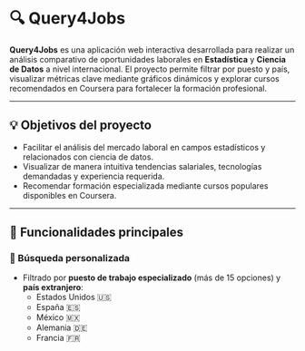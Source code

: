 # 🔍 Query4Jobs

**Query4Jobs** es una aplicación web interactiva desarrollada para realizar un análisis comparativo de oportunidades laborales en **Estadística** y **Ciencia de Datos** a nivel internacional. El proyecto permite filtrar por puesto y país, visualizar métricas clave mediante gráficos dinámicos y explorar cursos recomendados en Coursera para fortalecer la formación profesional.

---

## 💡 Objetivos del proyecto

- Facilitar el análisis del mercado laboral en campos estadísticos y relacionados con ciencia de datos.
- Visualizar de manera intuitiva tendencias salariales, tecnologías demandadas y experiencia requerida.
- Recomendar formación especializada mediante cursos populares disponibles en Coursera.

---

## 🚀 Funcionalidades principales

### 🧭 Búsqueda personalizada
- Filtrado por **puesto de trabajo especializado** (más de 15 opciones) y **país extranjero**:
  - Estados Unidos 🇺🇸
  - España 🇪🇸
  - México 🇲🇽
  - Alemania 🇩🇪
  - Francia 🇫🇷
